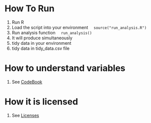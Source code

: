 # How To Run

1. Run R
2. Load the script into your environment
`   source("run_analysis.R")   `
3. Run analysis function
`   run_analysis()   `
4. It will produce simultaneously
  1. tidy data in your environment
  2. tidy data in tidy_data.csv file

# How to understand variables

1. See [CodeBook](../master/CodeBook.md)

# How it is licensed

1. See [Licenses](../master/LICENSE.md)
